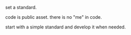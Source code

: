 set a standard.

code is public asset. there is no "me" in code.

start with a simple standard and develop it when needed.